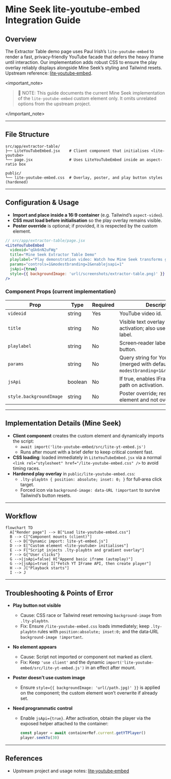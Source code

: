 # Mine Seek lite‑youtube‑embed Integration Guide

## Overview

The Extractor Table demo page uses Paul Irish’s `lite-youtube-embed` to render a fast, privacy‑friendly YouTube facade that defers the heavy iframe until interaction. Our implementation adds robust CSS to ensure the play overlay reliably displays alongside Mine Seek’s styling and Tailwind resets. Upstream reference: [lite‑youtube‑embed](https://github.com/paulirish/lite-youtube-embed).

<important_note>

> 📝 NOTE: This guide documents the current Mine Seek implementation of the `lite-youtube-embed` custom element only. It omits unrelated options from the upstream project.

</important_note>

---

## File Structure

```
src/app/extractor-table/
├── LiteYouTubeEmbed.jsx    # Client component that initialises <lite-youtube>
└── page.jsx                # Uses LiteYouTubeEmbed inside an aspect-ratio box

public/
└── lite-youtube-embed.css  # Overlay, poster, and play button styles (hardened)
```

---

## Configuration & Usage

- **Import and place inside a 16:9 container** (e.g. Tailwind’s `aspect-video`).
- **CSS must load before initialisation** so the play overlay remains visible.
- **Poster override** is optional; if provided, it is respected by the custom element.

```jsx
// src/app/extractor-table/page.jsx
<LiteYouTubeEmbed
  videoid="qGk6nN2uFWg"
  title="Mine Seek Extractor Table Demo"
  playlabel="Play demonstration video: Watch how Mine Seek transforms geological data"
  params="controls=1&modestbranding=2&enablejsapi=1"
  jsApi={true}
  style={{ backgroundImage: 'url(/screenshots/extractor-table.png)' }}
/>
```

### Component Props (current implementation)

| Prop | Type | Required | Description |
|------|------|----------|-------------|
| `videoid` | string | Yes | YouTube video id. |
| `title` | string | No | Visible text overlay before activation; also used for A11y label. |
| `playlabel` | string | No | Screen‑reader label for the play button. |
| `params` | string | No | Query string for YouTube Player (merged with defaults `modestbranding=1&rel=0&start=0`). |
| `jsApi` | boolean | No | If true, enables IFrame Player API path on activation. |
| `style.backgroundImage` | string | No | Poster override; respected by the element and not overwritten. |

---

## Implementation Details (Mine Seek)

- **Client component** creates the custom element and dynamically imports the script:
  - `await import('lite-youtube-embed/src/lite-yt-embed.js')`
  - Runs after mount with a brief defer to keep critical content fast.
- **CSS loading**: loaded immediately in `LiteYouTubeEmbed.jsx` via a normal `<link rel="stylesheet" href="/lite-youtube-embed.css" />` to avoid timing races.
- **Hardened play overlay** in `public/lite-youtube-embed.css`:
  - `.lty-playbtn { position: absolute; inset: 0; }` for full‑area click target.
  - Forced icon via `background-image: data-URL !important` to survive Tailwind’s button resets.

---

## Workflow

```mermaid
flowchart TD
  A["Render page"] --> B["Load lite-youtube-embed.css"]
  B --> C["Component mounts (client)"]
  C --> D["Dynamic import: lite-yt-embed.js"]
  D --> E["Custom element <lite-youtube> initialises"]
  E --> F["Script injects .lty-playbtn and gradient overlay"]
  F --> G{"User clicks"}
  G -->|jsApi=false| H["Append basic iframe (autoplay)"]
  G -->|jsApi=true| I["Fetch YT IFrame API, then create player"]
  H --> J["Playback starts"]
  I --> J
```

---

## Troubleshooting & Points of Error

- **Play button not visible**
  - Cause: CSS race or Tailwind reset removing `background-image` from `.lty-playbtn`.
  - Fix: Ensure `/lite-youtube-embed.css` loads immediately; keep `.lty-playbtn` rules with `position:absolute; inset:0;` and the data‑URL `background-image !important`.

- **No element appears**
  - Cause: Script not imported or component not marked as client.
  - Fix: Keep `'use client'` and the dynamic `import('lite-youtube-embed/src/lite-yt-embed.js')` in an effect after mount.

- **Poster doesn’t use custom image**
  - Ensure `style={{ backgroundImage: 'url(/path.jpg)' }}` is applied on the component; the custom element won’t overwrite if already set.

- **Need programmatic control**
  - Enable `jsApi={true}`. After activation, obtain the player via the exposed helper attached to the container:
    ```js
    const player = await containerRef.current.getYTPlayer()
    player.seekTo(30)
    ```

---

## References

- Upstream project and usage notes: [lite‑youtube‑embed](https://github.com/paulirish/lite-youtube-embed)
